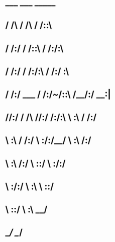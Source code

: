 #      ___           ___          _____             
#     /  /\         /  /\        /  /::\            
#    /  /:/        /  /::\      /  /:/\:\           
#   /  /:/        /  /:/\:\    /  /:/  \:\          
#  /  /:/  ___   /  /:/~/::\  /__/:/ \__\:|         
# /__/:/  /  /\ /__/:/ /:/\:\ \  \:\ /  /:/         
# \  \:\ /  /:/ \  \:\/:/__\/  \  \:\  /:/          
#  \  \:\  /:/   \  \::/        \  \:\/:/           
#   \  \:\/:/     \  \:\         \  \::/            
#    \  \::/       \  \:\         \__\/             
#     \__\/         \__\/                           